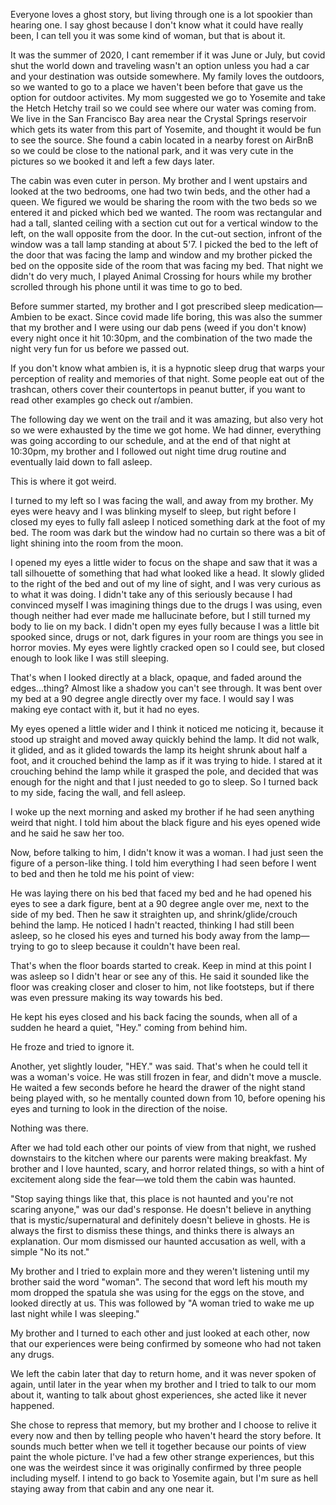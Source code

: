 Everyone loves a ghost story, but living through one is a lot spookier than hearing one. I say ghost because I don't know what it could have really been, I can tell you it was some kind of woman, but that is about it. 


It was the summer of 2020, I cant remember if it was June or July, but covid shut the world down and traveling wasn't an option unless you had a car and your destination was outside somewhere. My family loves the outdoors, so we wanted to go to a place we haven't been before that gave us the option for outdoor activites. My mom suggested we go to Yosemite and take the Hetch Hetchy trail so we could see where our water was coming from. We live in the San Francisco Bay area near the Crystal Springs reservoir which gets its water from this part of Yosemite, and thought it would be fun to see the source. She found a cabin located in a nearby forest on AirBnB so we could be close to the national park, and it was very cute in the pictures so we booked it and left a few days later. 


The cabin was even cuter in person. My brother and I went upstairs and looked at the two bedrooms, one had two twin beds, and the other had a queen. We figured we would be sharing the room with the two beds so we entered it and picked which bed we wanted. The room was rectangular and had a tall, slanted ceiling with a section cut out for a vertical window to the left, on the wall opposite from the door. In the cut-out section, infront of the window was a tall lamp standing at about 5'7. I picked the bed to the left of the door that was facing the lamp and window and my brother picked the bed on the opposite side of the room that was facing my bed. That night we didn't do very much, I played Animal Crossing for hours while my brother scrolled through his phone until it was time to go to bed. 


Before summer started, my brother and I got prescribed sleep medication—Ambien to be exact. Since covid made life boring, this was also the summer that my brother and I were using our dab pens (weed if you don't know) every night once it hit 10:30pm, and the combination of the two made the night very fun for us before we passed out. 


If you don't know what ambien is, it is a hypnotic sleep drug that warps your perception of reality and memories of that night. Some people eat out of the trashcan, others cover their countertops in peanut butter, if you want to read other examples go check out r/ambien. 


The following day we went on the trail and it was amazing, but also very hot so we were exhausted by the time we got home. We had dinner, everything was going according to our schedule, and at the end of that night at 10:30pm, my brother and I followed out night time drug routine and eventually laid down to fall asleep. 


This is where it got weird. 


I turned to my left so I was facing the wall, and away from my brother. My eyes were heavy and I was blinking myself to sleep, but right before I closed my eyes to fully fall asleep I noticed something dark at the foot of my bed. The room was dark but the window had no curtain so there was a bit of light shining into the room from the moon. 


I opened my eyes a little wider to focus on the shape and saw that it was a tall silhouette of something that had what looked like a head. It slowly glided to the right of the bed and out of my line of sight, and I was very curious as to what it was doing. I didn't take any of this seriously because I had convinced myself I was imagining things due to the drugs I was using, even though neither had ever made me hallucinate before, but I still turned my body to lie on my back. I didn't open my eyes fully because I was a little bit spooked since, drugs or not, dark figures in your room are things you see in horror movies. My eyes were lightly cracked open so I could see, but closed enough to look like I was still sleeping. 


That's when I looked directly at a black, opaque, and faded around the edges...thing? Almost like a shadow you can't see through. It was bent over my bed at a 90 degree angle directly over my face. I would say I was making eye contact with it, but it had no eyes. 


My eyes opened a little wider and I think it noticed me noticing it, because it stood up straight and moved away quickly behind the lamp. It did not walk, it glided, and as it glided towards the lamp its height shrunk about half a foot, and it crouched behind the lamp as if it was trying to hide. I stared at it crouching behind the lamp while it grasped the pole, and decided that was enough for the night and that I just needed to go to sleep. So I turned back to my side, facing the wall, and fell asleep. 


I woke up the next morning and asked my brother if he had seen anything weird that night. I told him about the black figure and his eyes opened wide and he said he saw her too. 


Now, before talking to him, I didn't know it was a woman. I had just seen the figure of a person-like thing. I told him everything I had seen before I went to bed and then he told me his point of view: 


He was laying there on his bed that faced my bed and he had opened his eyes to see a dark figure, bent at a 90 degree angle over me, next to the side of my bed. Then he saw it straighten up, and shrink/glide/crouch behind the lamp. He noticed I hadn't reacted, thinking I had still been asleep, so he closed his eyes and turned his body away from the lamp—trying to go to sleep because it couldn't have been real. 


That's when the floor boards started to creak. Keep in mind at this point I was asleep so I didn't hear or see any of this. He said it sounded like the floor was creaking closer and closer to him, not like footsteps, but if there was even pressure making its way towards his bed. 


He kept his eyes closed and his back facing the sounds, when all of a sudden he heard a quiet, "Hey." coming from behind him. 


He froze and tried to ignore it. 


Another, yet slightly louder, "HEY." was said. That's when he could tell it was a woman's voice. He was still frozen in fear, and didn't move a muscle. He waited a few seconds before he heard the drawer of the night stand being played with, so he mentally counted down from 10, before opening his eyes and turning to look in the direction of the noise. 


Nothing was there. 


After we had told each other our points of view from that night, we rushed downstairs to the kitchen where our parents were making breakfast. My brother and I love haunted, scary, and horror related things, so with a hint of excitement along side the fear—we told them the cabin was haunted. 


"Stop saying things like that, this place is not haunted and you're not scaring anyone," was our dad's response. He doesn't believe in anything that is mystic/supernatural and definitely doesn't believe in ghosts. He is always the first to dismiss these things, and thinks there is always an explanation. Our mom dismissed our haunted accusation as well, with a simple "No its not." 


My brother and I tried to explain more and they weren't listening until my brother said the word "woman". The second that word left his mouth my mom dropped the spatula she was using for the eggs on the stove, and looked directly at us. This was followed by "A woman tried to wake me up last night while I was sleeping." 


My brother and I turned to each other and just looked at each other, now that our experiences were being confirmed by someone who had not taken any drugs. 


We left the cabin later that day to return home, and it was never spoken of again, until later in the year when my brother and I tried to talk to our mom about it, wanting to talk about ghost experiences, she acted like it never happened. 


She chose to repress that memory, but my brother and I choose to relive it every now and then by telling people who haven't heard the story before. It sounds much better when we tell it together because our points of view paint the whole picture. I've had a few other strange experiences, but this one was the weirdest since it was originally confirmed by three people including myself. I intend to go back to Yosemite again, but I'm sure as hell staying away from that cabin and any one near it.
